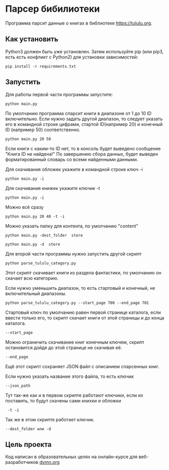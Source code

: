 # Парсер бибилиотеки


Программа парсит данные о книгах в библиотеке https://tululu.org. 


## Как установить

Python3 должен быть уже установлен. Затем используйте pip (или pip3, есть есть конфликт с Python2) для установки зависимостей:

```
pip install -r requirements.txt
```



## Запустить


Для работы первой части программы запустите:

```
python main.py
```

По умолчанию программа спарсит книги в диапазоне от 1 до 10 ID включительно.
Если нужно задать другой диапазон, то следует указать его в командной строке цифрами, стартой ID(например 20) и конечный ID (например 50) соответственно.

```
python main.py 20 50
```
Если книги с каким-то ID нет, то в консоль будет выведено сообщение "Книга ID не найдена!"
По завершению сбора данных, будет выведен форматированный словарь со всеми найденными данными.

Для скачивания обложек укажите в командной строке ключ -i

```
python main.py -i
```

Для скачивания книжек укажите ключик -t

```
python main.py -i
```

Можно всё сразу

```
python main.py 20 40 -t -i
```

Можно указать папку для контента, по умолчанию "content"

```
python main.py -dest_folder  store
```
```
python main.py -d  store
```

Для второй части программы нужно запустить другой скрипт

```
python parse_tululu_category.py
```
Этот скрипт скачивает книги из раздела фантастики, по умолчанию он скачает всю категорию.

Если нужно уменьшить диапазон, то есть стартовый и конечный, не включительный диапазоны.

```
python parse_tululu_category.py --start_page 700 --end_page 701
```

Стартовый ключ по умолчанию равен первой странице каталога, если ввести только его, то скрипт скачает книги от этой страницы и до конца каталога. 
```
--start_page
```
Можно ограничить скачивание книг конечным ключем, скрипт остановится дойдя до этой странице не скачивая её.
```
--end_page
```
Ещё этот скрипт сохраняет JSON файл с описанием спарсенных книг.

Если нужно указать название этого файла, то есть ключик
```
--json_path
```

Тут так-же как и в первом скрипте работают ключики, если их поставить, то будут скачены сами книхки и обложки

```
 -t -i
```

Так же в этом скрипте работает ключик.
```
--dest_folder или -d
```

## Цель проекта

Код написан в образовательных целях на онлайн-курсе для веб-разработчиков [dvmn.org](dvmn.org)